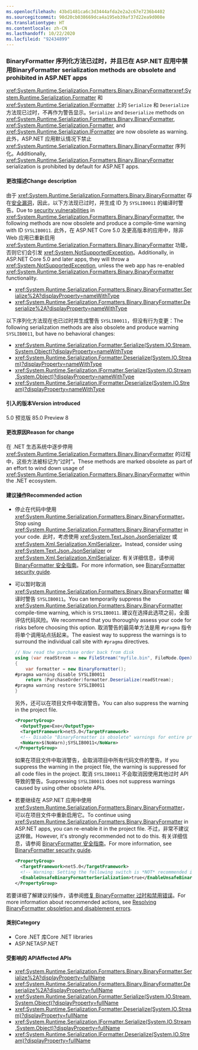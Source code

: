 ```yaml
---
ms.openlocfilehash: 43bd1481ca6c3d3444afda2e2a2c67e7236b4402
ms.sourcegitcommit: 98d20cb038669dca4a195eb39af37d22ea9d008e
ms.translationtype: HT
ms.contentlocale: zh-CN
ms.lasthandoff: 10/22/2020
ms.locfileid: "92434899"
---
```

### <a name="binaryformatter-serialization-methods-are-obsolete-and-prohibited-in-aspnet-apps"></a><span data-ttu-id="7a5eb-101">BinaryFormatter 序列化方法已过时，并且已在 ASP.NET 应用中禁用</span><span class="sxs-lookup"><span data-stu-id="7a5eb-101">BinaryFormatter serialization methods are obsolete and prohibited in ASP.NET apps</span></span>

<span data-ttu-id="7a5eb-102"><xref:System.Runtime.Serialization.Formatters.Binary.BinaryFormatter><xref:System.Runtime.Serialization.Formatter> 和 <xref:System.Runtime.Serialization.IFormatter> 上的 `Serialize` 和 `Deserialize` 方法现已过时，不再作为警告显示。</span><span class="sxs-lookup"><span data-stu-id="7a5eb-102">`Serialize` and `Deserialize` methods on <xref:System.Runtime.Serialization.Formatters.Binary.BinaryFormatter>, <xref:System.Runtime.Serialization.Formatter>, and <xref:System.Runtime.Serialization.IFormatter> are now obsolete as warning.</span></span> <span data-ttu-id="7a5eb-103">此外，ASP.NET 应用默认情况下禁止 <xref:System.Runtime.Serialization.Formatters.Binary.BinaryFormatter> 序列化。</span><span class="sxs-lookup"><span data-stu-id="7a5eb-103">Additionally, <xref:System.Runtime.Serialization.Formatters.Binary.BinaryFormatter> serialization is prohibited by default for ASP.NET apps.</span></span>

#### <a name="change-description"></a><span data-ttu-id="7a5eb-104">更改描述</span><span class="sxs-lookup"><span data-stu-id="7a5eb-104">Change description</span></span>

<span data-ttu-id="7a5eb-105">由于 <xref:System.Runtime.Serialization.Formatters.Binary.BinaryFormatter> 存在[安全漏洞](../../../../docs/standard/serialization/binaryformatter-security-guide.md#binaryformatter-security-vulnerabilities)，因此，以下方法现已过时，并生成 ID 为 `SYSLIB0011` 的编译时警告。</span><span class="sxs-lookup"><span data-stu-id="7a5eb-105">Due to [security vulnerabilities](../../../../docs/standard/serialization/binaryformatter-security-guide.md#binaryformatter-security-vulnerabilities) in <xref:System.Runtime.Serialization.Formatters.Binary.BinaryFormatter>, the following methods are now obsolete and produce a compile-time warning with ID `SYSLIB0011`.</span></span> <span data-ttu-id="7a5eb-106">此外，在 ASP.NET Core 5.0 及更高版本的应用中，除非 Web 应用已重新启用 <xref:System.Runtime.Serialization.Formatters.Binary.BinaryFormatter> 功能，否则它们会引发 <xref:System.NotSupportedException>。</span><span class="sxs-lookup"><span data-stu-id="7a5eb-106">Additionally, in ASP.NET Core 5.0 and later apps, they will throw a <xref:System.NotSupportedException>, unless the web app has re-enabled <xref:System.Runtime.Serialization.Formatters.Binary.BinaryFormatter> functionality.</span></span>

- <xref:System.Runtime.Serialization.Formatters.Binary.BinaryFormatter.Serialize%2A?displayProperty=nameWithType>
- <xref:System.Runtime.Serialization.Formatters.Binary.BinaryFormatter.Deserialize%2A?displayProperty=nameWithType>

<span data-ttu-id="7a5eb-107">以下序列化方法现在也已过时并生成警告 `SYSLIB0011`，但没有行为变更：</span><span class="sxs-lookup"><span data-stu-id="7a5eb-107">The following serialization methods are also obsolete and produce warning `SYSLIB0011`, but have no behavioral changes:</span></span>

- <xref:System.Runtime.Serialization.Formatter.Serialize(System.IO.Stream,System.Object)?displayProperty=nameWithType>
- <xref:System.Runtime.Serialization.Formatter.Deserialize(System.IO.Stream)?displayProperty=nameWithType>
- <xref:System.Runtime.Serialization.IFormatter.Serialize(System.IO.Stream,System.Object)?displayProperty=nameWithType>
- <xref:System.Runtime.Serialization.IFormatter.Deserialize(System.IO.Stream)?displayProperty=nameWithType>

#### <a name="version-introduced"></a><span data-ttu-id="7a5eb-108">引入的版本</span><span class="sxs-lookup"><span data-stu-id="7a5eb-108">Version introduced</span></span>

<span data-ttu-id="7a5eb-109">5.0 预览版 8</span><span class="sxs-lookup"><span data-stu-id="7a5eb-109">5.0 Preview 8</span></span>

#### <a name="reason-for-change"></a><span data-ttu-id="7a5eb-110">更改原因</span><span class="sxs-lookup"><span data-stu-id="7a5eb-110">Reason for change</span></span>

<span data-ttu-id="7a5eb-111">在 .NET 生态系统中逐步停用 <xref:System.Runtime.Serialization.Formatters.Binary.BinaryFormatter> 的过程中，这些方法被标记为“过时”。</span><span class="sxs-lookup"><span data-stu-id="7a5eb-111">These methods are marked obsolete as part of an effort to wind down usage of <xref:System.Runtime.Serialization.Formatters.Binary.BinaryFormatter> within the .NET ecosystem.</span></span>

#### <a name="recommended-action"></a><span data-ttu-id="7a5eb-112">建议操作</span><span class="sxs-lookup"><span data-stu-id="7a5eb-112">Recommended action</span></span>

- <span data-ttu-id="7a5eb-113">停止在代码中使用 <xref:System.Runtime.Serialization.Formatters.Binary.BinaryFormatter>。</span><span class="sxs-lookup"><span data-stu-id="7a5eb-113">Stop using <xref:System.Runtime.Serialization.Formatters.Binary.BinaryFormatter> in your code.</span></span> <span data-ttu-id="7a5eb-114">此时，考虑使用 <xref:System.Text.Json.JsonSerializer> 或 <xref:System.Xml.Serialization.XmlSerializer>。</span><span class="sxs-lookup"><span data-stu-id="7a5eb-114">Instead, consider using <xref:System.Text.Json.JsonSerializer> or <xref:System.Xml.Serialization.XmlSerializer>.</span></span> <span data-ttu-id="7a5eb-115">有关详细信息，请参阅 [BinaryFormatter 安全指南](../../../../docs/standard/serialization/binaryformatter-security-guide.md)。</span><span class="sxs-lookup"><span data-stu-id="7a5eb-115">For more information, see [BinaryFormatter security guide](../../../../docs/standard/serialization/binaryformatter-security-guide.md).</span></span>

- <span data-ttu-id="7a5eb-116">可以暂时取消 <xref:System.Runtime.Serialization.Formatters.Binary.BinaryFormatter> 编译时警告 `SYSLIB0011`。</span><span class="sxs-lookup"><span data-stu-id="7a5eb-116">You can temporarily suppress the <xref:System.Runtime.Serialization.Formatters.Binary.BinaryFormatter> compile-time warning, which is `SYSLIB0011`.</span></span> <span data-ttu-id="7a5eb-117">建议在选择此选项之前，全面评估代码风险。</span><span class="sxs-lookup"><span data-stu-id="7a5eb-117">We recommend that you thoroughly assess your code for risks before choosing this option.</span></span> <span data-ttu-id="7a5eb-118">取消警告的最简单方法是用 `#pragma` 指令将单个调用站点括起来。</span><span class="sxs-lookup"><span data-stu-id="7a5eb-118">The easiest way to suppress the warnings is to surround the individual call site with `#pragma` directives.</span></span>

  ```csharp
  // Now read the purchase order back from disk
  using (var readStream = new FileStream("myfile.bin", FileMode.Open))
  {
      var formatter = new BinaryFormatter();
  #pragma warning disable SYSLIB0011
      return (PurchaseOrder)formatter.Deserialize(readStream);
  #pragma warning restore SYSLIB0011
  }
  ```

  <span data-ttu-id="7a5eb-119">另外，还可以在项目文件中取消警告。</span><span class="sxs-lookup"><span data-stu-id="7a5eb-119">You can also suppress the warning in the project file.</span></span>

  ```xml
  <PropertyGroup>
    <OutputType>Exe</OutputType>
    <TargetFramework>net5.0</TargetFramework>
    <!-- Disable "BinaryFormatter is obsolete" warnings for entire project -->
    <NoWarn>$(NoWarn);SYSLIB0011</NoWarn>
  </PropertyGroup>
  ```

  <span data-ttu-id="7a5eb-120">如果在项目文件中取消警告，会取消项目中所有代码文件的警告。</span><span class="sxs-lookup"><span data-stu-id="7a5eb-120">If you suppress the warning in the project file, the warning is suppressed for all code files in the project.</span></span> <span data-ttu-id="7a5eb-121">取消 `SYSLIB0011` 不会取消因使用其他过时 API 导致的警告。</span><span class="sxs-lookup"><span data-stu-id="7a5eb-121">Suppressing `SYSLIB0011` does not suppress warnings caused by using other obsolete APIs.</span></span>

- <span data-ttu-id="7a5eb-122">若要继续在 ASP.NET 应用中使用 <xref:System.Runtime.Serialization.Formatters.Binary.BinaryFormatter>，可以在项目文件中重新启用它。</span><span class="sxs-lookup"><span data-stu-id="7a5eb-122">To continue using <xref:System.Runtime.Serialization.Formatters.Binary.BinaryFormatter> in ASP.NET apps, you can re-enable it in the project file.</span></span> <span data-ttu-id="7a5eb-123">不过，非常不建议这样做。</span><span class="sxs-lookup"><span data-stu-id="7a5eb-123">However, it's strongly recommended not to do this.</span></span> <span data-ttu-id="7a5eb-124">有关详细信息，请参阅 [BinaryFormatter 安全指南](../../../../docs/standard/serialization/binaryformatter-security-guide.md)。</span><span class="sxs-lookup"><span data-stu-id="7a5eb-124">For more information, see [BinaryFormatter security guide](../../../../docs/standard/serialization/binaryformatter-security-guide.md).</span></span>

  ```xml
  <PropertyGroup>
    <TargetFramework>net5.0</TargetFramework>
    <!-- Warning: Setting the following switch is *NOT* recommended in web apps. -->
    <EnableUnsafeBinaryFormatterSerialization>true</EnableUnsafeBinaryFormatterSerialization>
  </PropertyGroup>
  ```

<span data-ttu-id="7a5eb-125">若要详细了解建议的操作，请参阅[修复 BinaryFormatter 过时和禁用错误](https://aka.ms/binaryformatter)。</span><span class="sxs-lookup"><span data-stu-id="7a5eb-125">For more information about recommended actions, see [Resolving BinaryFormatter obsoletion and disablement errors](https://aka.ms/binaryformatter).</span></span>

#### <a name="category"></a><span data-ttu-id="7a5eb-126">类别</span><span class="sxs-lookup"><span data-stu-id="7a5eb-126">Category</span></span>

- <span data-ttu-id="7a5eb-127">Core .NET 库</span><span class="sxs-lookup"><span data-stu-id="7a5eb-127">Core .NET libraries</span></span>
- <span data-ttu-id="7a5eb-128">ASP.NET</span><span class="sxs-lookup"><span data-stu-id="7a5eb-128">ASP.NET</span></span>

#### <a name="affected-apis"></a><span data-ttu-id="7a5eb-129">受影响的 API</span><span class="sxs-lookup"><span data-stu-id="7a5eb-129">Affected APIs</span></span>

- <xref:System.Runtime.Serialization.Formatters.Binary.BinaryFormatter.Serialize%2A?displayProperty=fullName>
- <xref:System.Runtime.Serialization.Formatters.Binary.BinaryFormatter.Deserialize%2A?displayProperty=fullName>
- <xref:System.Runtime.Serialization.Formatter.Serialize(System.IO.Stream,System.Object)?displayProperty=fullName>
- <xref:System.Runtime.Serialization.Formatter.Deserialize(System.IO.Stream)?displayProperty=fullName>
- <xref:System.Runtime.Serialization.IFormatter.Serialize(System.IO.Stream,System.Object)?displayProperty=fullName>
- <xref:System.Runtime.Serialization.IFormatter.Deserialize(System.IO.Stream)?displayProperty=fullName>

<!--

#### Affected APIs

- `Overload:System.Runtime.Serialization.Formatters.Binary.BinaryFormatter.Serialize`
- `Overload:System.Runtime.Serialization.Formatters.Binary.BinaryFormatter.Deserialize`
- `M:System.Runtime.Serialization.Formatter.Serialize(System.IO.Stream,System.Object)`
- `M:System.Runtime.Serialization.Formatter.Deserialize(System.IO.Stream)`
- `M:System.Runtime.Serialization.IFormatter.Serialize(System.IO.Stream,System.Object)`
- `M:System.Runtime.Serialization.IFormatter.Deserialize(System.IO.Stream)`

-->
